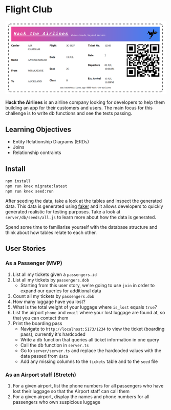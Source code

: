 # Flight Club

![boarding-pass](/reference-imgs/boarding-pass.png)

**Hack the Airlines** is an airline company looking for developers to help them building an app for their customers and users. The main focus for this challenge is to write db functions and see the tests passing.

## Learning Objectives

- Entity Relationship Diagrams (ERDs)
- Joins
- Relationship contraints

## Install

```
npm install
npm run knex migrate:latest
npm run knex seed:run
```

After seeding the data, take a look at the tables and inspect the generated data. This data is generated using [faker](https://fakerjs.dev/) and it allows developers to quickly generated realistic for testing purposes. Take a look at `server/db/seeds/all.js` to learn more about how the data is generated.

Spend some time to familiarise yourself with the database structure and think about how tables relate to each other.

## User Stories

### As a Passenger (MVP)

1. List all my tickets given a `passengers.id`
1. List all my tickets by `passengers.dob`
   - Starting from this user story, we're going to use `join` in order to expand our queries for additional data
1. Count all my tickets by `passengers.dob`
1. How many luggage have you lost?
1. What is the total weight of your luggage where `is_lost` equals `true`?
1. List the airport `phone` and `email` where your lost luggage are found at, so that you can contact them
1. Print the boarding pass
   - Navigate to `http://localhost:5173/1234` to view the ticket (boarding pass), currently it's hardcoded
   - Write a db function that queries all ticket information in one query
   - Call the db function in `server.ts`
   - Go to `server/server.ts` and replace the hardcoded values with the data passed from `data`
   - Add any missing columns to the `tickets` table and to the `seed` file

### As an Airport staff (Stretch)

1. For a given airport, list the phone numbers for all passengers who have lost their luggage so that the Airport staff can call them
1. For a given airport, display the names and phone numbers for all passengers who own suspicious luggage

